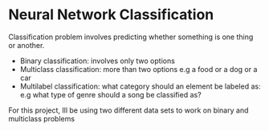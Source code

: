 # Neural Network Classification
Classification problem involves predicting whether something is one thing or another. 
- Binary classification: involves only two options
- Multiclass classification: more than two options e.g a food or a dog or a car
- Multilabel classification: what category should an element be labeled as: e.g what type of genre should a song be classified as?

 For this project, Ill be using two different data sets to work on binary and multiclass problems
